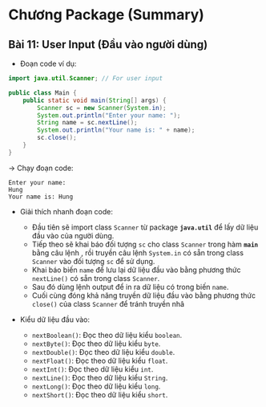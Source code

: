 # **Chương Package (Summary)**
## **Bài 11: User Input (Đầu vào người dùng)**
- Đoạn code ví dụ:
```java
import java.util.Scanner; // For user input

public class Main {
    public static void main(String[] args) {
        Scanner sc = new Scanner(System.in);
        System.out.println("Enter your name: ");
        String name = sc.nextLine();
        System.out.println("Your name is: " + name);
        sc.close();
    }
}
```
-> Chạy đoạn code:
```
Enter your name:
Hung
Your name is: Hung
```

* Giải thích nhanh đoạn code:
  + Đầu tiên sẽ import class `Scanner` từ package **`java.util`** để lấy dữ liệu đầu vào của người dùng.
  + Tiếp theo sẽ khai báo đối tượng `sc` cho class `Scanner` trong hàm **`main`** bằng câu lệnh , rồi truyền câu lệnh `System.in` có sẵn trong class `Scanner` vào đối tượng `sc` để sử dụng.
  + Khai báo biến `name` để lưu lại dữ liệu đầu vào bằng phương thức `nextLine()` có sẵn trong class `Scanner`.
  + Sau đó dùng lệnh output để in ra dữ liệu có trong biến `name`.
  + Cuối cùng đóng khả năng truyền dữ liệu đầu vào bằng phương thức `close()` của class `Scanner` để tránh truyền nhâ

* Kiểu dữ liệu đầu vào:
  + `nextBoolean()`: Đọc theo dữ liệu kiểu `boolean`.
  + `nextByte()`: Đọc theo dữ liệu kiểu `byte`.
  + `nextDouble()`: Đọc theo dữ liệu kiểu `double`.
  + `nextFloat()`: Đọc theo dữ liệu kiểu `float`.
  + `nextInt()`: Đọc theo dữ liệu kiểu `int`.
  + `nextLine()`: Đọc theo dữ liệu kiểu `String`.
  + `nextLong()`: Đọc theo dữ liệu kiểu `long`.
  + `nextShort()`: Đọc theo dữ liệu kiểu `short`.

